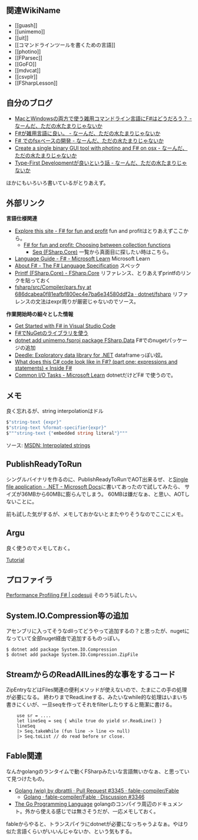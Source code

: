 ## 関連WikiName

- [[guash]]
- [[unimemo]]
- [[uit]]
- [[コマンドラインツールを書くための言語]]
- [[photino]]
- [[FParsec]]
- [[GoFO]]
- [[mdvcat]]
- [[csvplr]]
- [[FSharpLesson]]

## 自分のブログ

- [MacとWindowsの両方で使う雑用コマンドライン言語にF#はどうだろう？ - なーんだ、ただの水たまりじゃないか](https://karino2.github.io/2020/11/15/how_about_fsharp.html)
- [F#が雑用言語に良い。 - なーんだ、ただの水たまりじゃないか](https://karino2.github.io/2020/12/10/fsharp_for_zatuyou.html)
- [F# でのfsxベースの開発 - なーんだ、ただの水たまりじゃないか](https://karino2.github.io/2021/02/06/fsx_eval_based_dev.html)
- [Create a single binary GUI tool with photino and F# on osx - なーんだ、ただの水たまりじゃないか](https://karino2.github.io/2021/04/25/fsharp_de_photino.html)
- [Type-First Developmentが良いという話 - なーんだ、ただの水たまりじゃないか](https://karino2.github.io/2021/01/25/type_first_development.html)

ほかにもいろいろ書いているがとりあえず。

## 外部リンク

**言語仕様関連**

- [Explore this site - F# for fun and profit](https://fsharpforfunandprofit.com/site-contents/) fun and profitはとりあえずここから。
   - [F# for fun and profit: Choosing between collection functions](https://swlaschin.gitbooks.io/fsharpforfunandprofit/content/posts/list-module-functions.html)
        - [Seq (FSharp.Core)](https://fsharp.github.io/fsharp-core-docs/reference/fsharp-collections-seqmodule.html) 一覧から真面目に探したい時はこちら。
- [Language Guide - F# - Microsoft Learn](https://learn.microsoft.com/en-us/dotnet/fsharp/language-reference/) Microsoft Learn
- [About F# - The F# Language Specification](https://fsharp.org/specs/language-spec/) スペック
- [Printf (FSharp.Core) - FSharp.Core](https://fsharp.github.io/fsharp-core-docs/reference/fsharp-core-printfmodule.html) リファレンス、とりあえずprintfのリンクを貼っておく
- [fsharp/src/Compiler/pars.fsy at 686dcabea0f81eafbf800ec4e7ba6e34580ddf2a · dotnet/fsharp](https://github.com/dotnet/fsharp/blob/686dcabea0f81eafbf800ec4e7ba6e34580ddf2a/src/Compiler/pars.fsy#L3418) リファレンスの文法はexpr周りが厳密じゃないのでソース。

**作業開始時の細々とした情報**

- [Get Started with F# in Visual Studio Code](https://docs.microsoft.com/en-us/dotnet/fsharp/get-started/get-started-vscode)
- [F#でNuGetのライブラリを使う](https://karino2.github.io/2021/01/16/ionide_nuget.html)
 - [dotnet add unimemo.fsproj package FSharp.Data](https://docs.microsoft.com/en-us/dotnet/fsharp/get-started/get-started-command-line) F#でのnugetパッケージの追加
- [Deedle: Exploratory data library for .NET](https://fslab.org/Deedle/) dataframeっぽい奴。
- [What does this C# code look like in F#? (part one: expressions and statements) « Inside F#](https://lorgonblog.wordpress.com/2008/11/28/what-does-this-c-code-look-like-in-f-part-one-expressions-and-statements/)
- [Common I/O Tasks - Microsoft Learn](https://learn.microsoft.com/en-us/dotnet/standard/io/common-i-o-tasks) dotnetだけどF# で使うので。

## メモ

良く忘れるが、string interpolationはドル

```fsharp
$"string-text {expr}"
$"string-text %format-specifier{expr}"
$"""string-text {"embedded string literal"}"""
```

ソース: [MSDN: Interpolated strings](https://docs.microsoft.com/en-us/dotnet/fsharp/language-reference/interpolated-strings)

## PublishReadyToRun

シングルバイナリを作るのに、PublishReadyToRunでAOT出来るぜ、と[Single file application - .NET - Microsoft Docs](https://docs.microsoft.com/en-us/dotnet/core/deploying/single-file)に書いてあったので試してみたら、
サイズが36MBから60MBに膨らんでしまう。
60MBは嫌だなぁ、と思い、AOTしないことに。

前も試した気がするが、メモしておかないとまたやりそうなのでここにメモ。

## Argu

良く使うのでメモしておく。

[Tutorial](https://fsprojects.github.io/Argu/tutorial.html)

## プロファイラ

[Performance Profiling F# | codesuji](https://www.codesuji.com/2019/10/13/F-Performance-Profiling/) そのうち試したい。

## System.IO.Compression等の追加

アセンブリに入ってそうなdllってどうやって追加するの？と思ったが、nugetになっていて全部nuget経由で追加するものっぽい。

```
$ dotnet add package System.IO.Compression
$ dotnet add package System.IO.Compression.ZipFile
```
## StreamからのReadAllLines的な事をするコード

ZipEntryなどはFiles関連の便利メソッドが使えないので、たまにこの手の処理が必要になる。
終わりまでReadLineする、みたいなwhile的な処理はいまいち書きにくいが、一旦seqを作ってそれをfilterしたりすると簡潔に書ける。

```
    use sr = ....
    let lineSeq = seq { while true do yield sr.ReadLine() }
    lineSeq 
    |> Seq.takeWhile (fun line -> line <> null) 
    |> Seq.toList // do read before sr close.
```

## Fable関連

なんかgolangのランタイムで動くFSharpみたいな言語無いかなぁ、と思っていて見つけたもの。

- [Golang (wip) by dbrattli · Pull Request #3345 · fable-compiler/Fable](https://github.com/fable-compiler/Fable/pull/3345)
   - [Golang · fable-compiler/Fable · Discussion #3346](https://github.com/fable-compiler/Fable/discussions/3346)
- [The Go Programming Language](https://go.dev/src/cmd/compile/README) golangのコンパイラ周辺のドキュメント。外から使える感じでは無さそうだが、一応メモしておく。

fableからやると、トランスパイラにdotnetが必要になっちゃうよなぁ。やはり似た言語くらいがいいんじゃないか、という気もする。